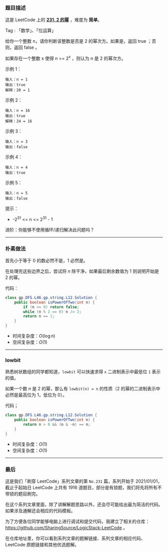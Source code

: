 ### 题目描述

这是 LeetCode 上的 **[231. 2 的幂](https://leetcode-cn.com/problems/power-of-two/solution/gong-shui-san-xie-2-de-mi-by-ac_oier-qm6e/)** ，难度为 **简单**。

Tag : 「数学」、「位运算」




给你一个整数 n，请你判断该整数是否是 2 的幂次方。如果是，返回 true ；否则，返回 false 。

如果存在一个整数 x 使得 n == $2^x$ ，则认为 n 是 2 的幂次方。

示例 1：
```
输入：n = 1
输出：true
解释：20 = 1
```
示例 2：
```
输入：n = 16
输出：true
解释：24 = 16
```
示例 3：
```
输入：n = 3
输出：false
```
示例 4：
```
输入：n = 4
输出：true
```
示例 5：
```
输入：n = 5
输出：false
```

提示：
* -$2^{31}$ <= n <= $2^{31}$ - 1


进阶：你能够不使用循环/递归解决此问题吗？

---

### 朴素做法

首先小于等于 $0$ 的数必然不是，$1$ 必然是。

在处理完这些边界之后，尝试将 $n$ 除干净，如果最后剩余数值为 $1$ 则说明开始是 $2$ 的幂。

代码：
```Java []
class gp.DFS.L46.gp.string.L12.Solution {
    public boolean isPowerOfTwo(int n) {
        if (n <= 0) return false;
        while (n % 2 == 0) n /= 2;
        return n == 1;
    }
}
```
* 时间复杂度：$O(\log{n})$
* 空间复杂度：$O(1)$

---

### lowbit

熟悉树状数组的同学都知道，`lowbit` 可以快速求得 `x` 二进制表示中最低位  `1` 表示的值。

如果一个数 $n$ 是 $2$ 的幂，那么有 `lowbit(n) = n` 的性质（$2$ 的幂的二进制表示中必然是最高位为 $1$，低位为 $0$）。

代码；
```Java []
class gp.DFS.L46.gp.string.L12.Solution {
    public boolean isPowerOfTwo(int n) {
        return n > 0 && (n & -n) == n;
    }
}
```
* 时间复杂度：$O(1)$
* 空间复杂度：$O(1)$

---

### 最后

这是我们「刷穿 LeetCode」系列文章的第 `No.231` 篇，系列开始于 2021/01/01，截止于起始日 LeetCode 上共有 1916 道题目，部分是有锁题，我们将先将所有不带锁的题目刷完。

在这个系列文章里面，除了讲解解题思路以外，还会尽可能给出最为简洁的代码。如果涉及通解还会相应的代码模板。

为了方便各位同学能够电脑上进行调试和提交代码，我建立了相关的仓库：https://github.com/SharingSource/LogicStack-LeetCode 。

在仓库地址里，你可以看到系列文章的题解链接、系列文章的相应代码、LeetCode 原题链接和其他优选题解。

